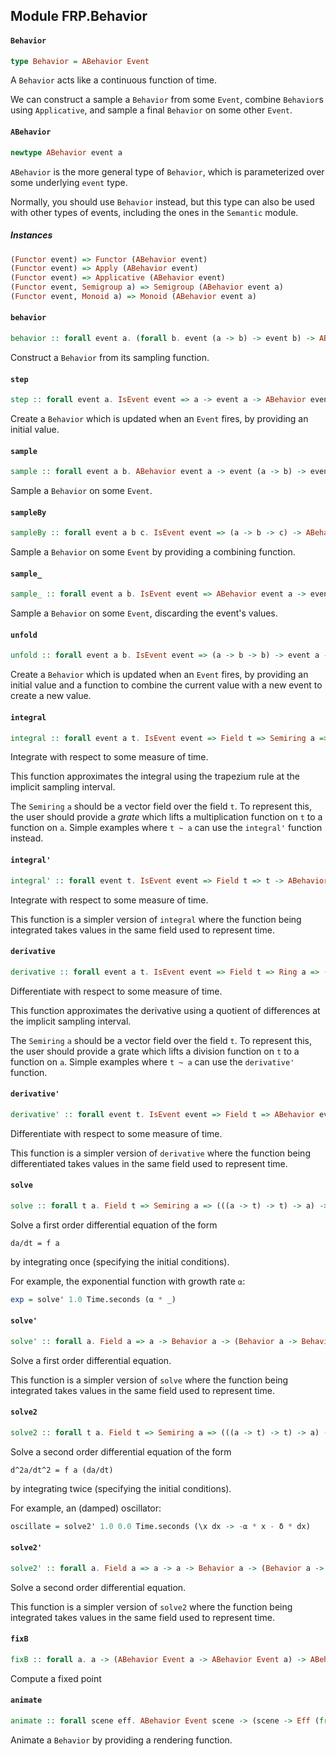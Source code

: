 ## Module FRP.Behavior

#### `Behavior`

``` purescript
type Behavior = ABehavior Event
```

A `Behavior` acts like a continuous function of time.

We can construct a sample a `Behavior` from some `Event`, combine `Behavior`s
using `Applicative`, and sample a final `Behavior` on some other `Event`.

#### `ABehavior`

``` purescript
newtype ABehavior event a
```

`ABehavior` is the more general type of `Behavior`, which is parameterized
over some underlying `event` type.

Normally, you should use `Behavior` instead, but this type
can also be used with other types of events, including the ones in the
`Semantic` module.

##### Instances
``` purescript
(Functor event) => Functor (ABehavior event)
(Functor event) => Apply (ABehavior event)
(Functor event) => Applicative (ABehavior event)
(Functor event, Semigroup a) => Semigroup (ABehavior event a)
(Functor event, Monoid a) => Monoid (ABehavior event a)
```

#### `behavior`

``` purescript
behavior :: forall event a. (forall b. event (a -> b) -> event b) -> ABehavior event a
```

Construct a `Behavior` from its sampling function.

#### `step`

``` purescript
step :: forall event a. IsEvent event => a -> event a -> ABehavior event a
```

Create a `Behavior` which is updated when an `Event` fires, by providing
an initial value.

#### `sample`

``` purescript
sample :: forall event a b. ABehavior event a -> event (a -> b) -> event b
```

Sample a `Behavior` on some `Event`.

#### `sampleBy`

``` purescript
sampleBy :: forall event a b c. IsEvent event => (a -> b -> c) -> ABehavior event a -> event b -> event c
```

Sample a `Behavior` on some `Event` by providing a combining function.

#### `sample_`

``` purescript
sample_ :: forall event a b. IsEvent event => ABehavior event a -> event b -> event a
```

Sample a `Behavior` on some `Event`, discarding the event's values.

#### `unfold`

``` purescript
unfold :: forall event a b. IsEvent event => (a -> b -> b) -> event a -> b -> ABehavior event b
```

Create a `Behavior` which is updated when an `Event` fires, by providing
an initial value and a function to combine the current value with a new event
to create a new value.

#### `integral`

``` purescript
integral :: forall event a t. IsEvent event => Field t => Semiring a => (((a -> t) -> t) -> a) -> a -> ABehavior event t -> ABehavior event a -> ABehavior event a
```

Integrate with respect to some measure of time.

This function approximates the integral using the trapezium rule at the
implicit sampling interval.

The `Semiring` `a` should be a vector field over the field `t`. To represent
this, the user should provide a _grate_ which lifts a multiplication
function on `t` to a function on `a`. Simple examples where `t ~ a` can use
the `integral'` function instead.

#### `integral'`

``` purescript
integral' :: forall event t. IsEvent event => Field t => t -> ABehavior event t -> ABehavior event t -> ABehavior event t
```

Integrate with respect to some measure of time.

This function is a simpler version of `integral` where the function being
integrated takes values in the same field used to represent time.

#### `derivative`

``` purescript
derivative :: forall event a t. IsEvent event => Field t => Ring a => (((a -> t) -> t) -> a) -> ABehavior event t -> ABehavior event a -> ABehavior event a
```

Differentiate with respect to some measure of time.

This function approximates the derivative using a quotient of differences at the
implicit sampling interval.

The `Semiring` `a` should be a vector field over the field `t`. To represent
this, the user should provide a grate which lifts a division
function on `t` to a function on `a`. Simple examples where `t ~ a` can use
the `derivative'` function.

#### `derivative'`

``` purescript
derivative' :: forall event t. IsEvent event => Field t => ABehavior event t -> ABehavior event t -> ABehavior event t
```

Differentiate with respect to some measure of time.

This function is a simpler version of `derivative` where the function being
differentiated takes values in the same field used to represent time.

#### `solve`

``` purescript
solve :: forall t a. Field t => Semiring a => (((a -> t) -> t) -> a) -> a -> Behavior t -> (Behavior a -> Behavior a) -> Behavior a
```

Solve a first order differential equation of the form

```
da/dt = f a
```

by integrating once (specifying the initial conditions).

For example, the exponential function with growth rate `⍺`:

```purescript
exp = solve' 1.0 Time.seconds (⍺ * _)
```

#### `solve'`

``` purescript
solve' :: forall a. Field a => a -> Behavior a -> (Behavior a -> Behavior a) -> Behavior a
```

Solve a first order differential equation.

This function is a simpler version of `solve` where the function being
integrated takes values in the same field used to represent time.

#### `solve2`

``` purescript
solve2 :: forall t a. Field t => Semiring a => (((a -> t) -> t) -> a) -> a -> a -> Behavior t -> (Behavior a -> Behavior a -> Behavior a) -> Behavior a
```

Solve a second order differential equation of the form

```
d^2a/dt^2 = f a (da/dt)
```

by integrating twice (specifying the initial conditions).

For example, an (damped) oscillator:

```purescript
oscillate = solve2' 1.0 0.0 Time.seconds (\x dx -> -⍺ * x - δ * dx)
```

#### `solve2'`

``` purescript
solve2' :: forall a. Field a => a -> a -> Behavior a -> (Behavior a -> Behavior a -> Behavior a) -> Behavior a
```

Solve a second order differential equation.

This function is a simpler version of `solve2` where the function being
integrated takes values in the same field used to represent time.

#### `fixB`

``` purescript
fixB :: forall a. a -> (ABehavior Event a -> ABehavior Event a) -> ABehavior Event a
```

Compute a fixed point

#### `animate`

``` purescript
animate :: forall scene eff. ABehavior Event scene -> (scene -> Eff (frp :: FRP | eff) Unit) -> Eff (frp :: FRP | eff) Unit
```

Animate a `Behavior` by providing a rendering function.


